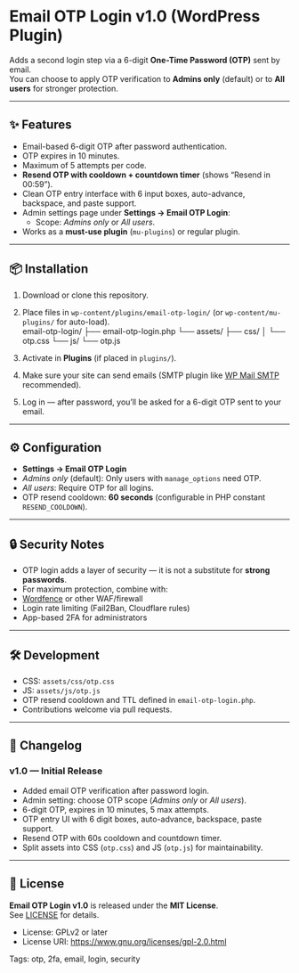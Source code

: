 # Email OTP Login v1.0 (WordPress Plugin)

Adds a second login step via a 6-digit **One-Time Password (OTP)** sent by email.  
You can choose to apply OTP verification to **Admins only** (default) or to **All users** for stronger protection.

---

## ✨ Features

- Email-based 6-digit OTP after password authentication.
- OTP expires in 10 minutes.
- Maximum of 5 attempts per code.
- **Resend OTP with cooldown + countdown timer** (shows “Resend in 00:59”).
- Clean OTP entry interface with 6 input boxes, auto-advance, backspace, and paste support.
- Admin settings page under **Settings → Email OTP Login**:
  - Scope: *Admins only* or *All users*.
- Works as a **must-use plugin** (`mu-plugins`) or regular plugin.

---

## 📦 Installation

1. Download or clone this repository.  
2. Place files in `wp-content/plugins/email-otp-login/` (or `wp-content/mu-plugins/` for auto-load).  
email-otp-login/
├── email-otp-login.php
└── assets/
├── css/
│ └── otp.css
└── js/
└── otp.js

3. Activate in **Plugins** (if placed in `plugins/`).  
4. Make sure your site can send emails (SMTP plugin like [WP Mail SMTP](https://wordpress.org/plugins/wp-mail-smtp/) recommended).  
5. Log in — after password, you’ll be asked for a 6-digit OTP sent to your email.  

---

## ⚙️ Configuration

- **Settings → Email OTP Login**
- *Admins only* (default): Only users with `manage_options` need OTP.
- *All users*: Require OTP for all logins.
- OTP resend cooldown: **60 seconds** (configurable in PHP constant `RESEND_COOLDOWN`).

---

## 🔒 Security Notes

- OTP login adds a layer of security — it is not a substitute for **strong passwords**.  
- For maximum protection, combine with:
- [Wordfence](https://wordpress.org/plugins/wordfence/) or other WAF/firewall
- Login rate limiting (Fail2Ban, Cloudflare rules)
- App-based 2FA for administrators

---

## 🛠 Development

- CSS: `assets/css/otp.css`  
- JS: `assets/js/otp.js`  
- OTP resend cooldown and TTL defined in `email-otp-login.php`.  
- Contributions welcome via pull requests.  

---

## 📜 Changelog

### v1.0 — Initial Release
- Added email OTP verification after password login.
- Admin setting: choose OTP scope (*Admins only* or *All users*).
- 6-digit OTP, expires in 10 minutes, 5 max attempts.
- OTP entry UI with 6 digit boxes, auto-advance, backspace, paste support.
- Resend OTP with 60s cooldown and countdown timer.
- Split assets into CSS (`otp.css`) and JS (`otp.js`) for maintainability.

---

## 📜 License

**Email OTP Login v1.0** is released under the **MIT License**.  
See [LICENSE](LICENSE) for details.
 * License: GPLv2 or later
 * License URI: https://www.gnu.org/licenses/gpl-2.0.html

Tags: otp, 2fa, email, login, security

